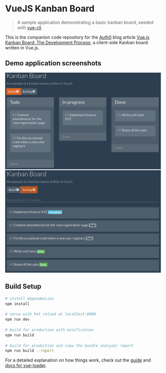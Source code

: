 # VueJS Kanban Board

> A sample application demonstrating a basic kanban board, seeded with [vue-cli](https://github.com/vuejs/vue-cli)

This is the companion code repository for the [Auth0](https://auth0.com) blog article [Vue.js Kanban Board: The Development Process](https://auth0.com/blog/vuejs-kanban-board-the-development-process); a client-side Kanban board written in Vue.js.

## Demo application screenshots

![The Kanban board view](/screenshots/kanban-board.png?raw=true "The board view")
![The Kanban backlog view](/screenshots/kanban-backlog.png?raw=true "The backlog view")

## Build Setup

``` bash
# install dependencies
npm install

# serve with hot reload at localhost:8080
npm run dev

# build for production with minification
npm run build

# build for production and view the bundle analyzer report
npm run build --report
```

For a detailed explanation on how things work, check out the [guide](http://vuejs-templates.github.io/webpack/) and [docs for vue-loader](http://vuejs.github.io/vue-loader).
